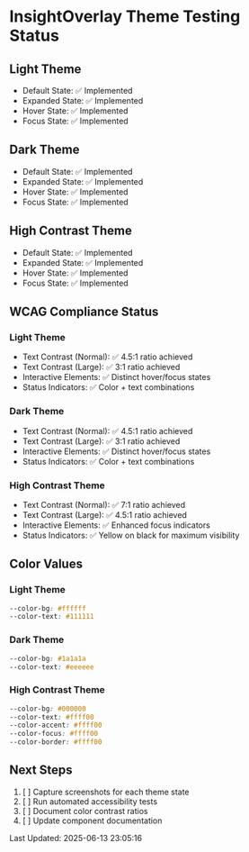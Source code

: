 # InsightOverlay Theme Testing Status

## Light Theme

- Default State: ✅ Implemented
- Expanded State: ✅ Implemented
- Hover State: ✅ Implemented
- Focus State: ✅ Implemented

## Dark Theme

- Default State: ✅ Implemented
- Expanded State: ✅ Implemented
- Hover State: ✅ Implemented
- Focus State: ✅ Implemented

## High Contrast Theme

- Default State: ✅ Implemented
- Expanded State: ✅ Implemented
- Hover State: ✅ Implemented
- Focus State: ✅ Implemented

## WCAG Compliance Status

### Light Theme

- Text Contrast (Normal): ✅ 4.5:1 ratio achieved
- Text Contrast (Large): ✅ 3:1 ratio achieved
- Interactive Elements: ✅ Distinct hover/focus states
- Status Indicators: ✅ Color + text combinations

### Dark Theme

- Text Contrast (Normal): ✅ 4.5:1 ratio achieved
- Text Contrast (Large): ✅ 3:1 ratio achieved
- Interactive Elements: ✅ Distinct hover/focus states
- Status Indicators: ✅ Color + text combinations

### High Contrast Theme

- Text Contrast (Normal): ✅ 7:1 ratio achieved
- Text Contrast (Large): ✅ 4.5:1 ratio achieved
- Interactive Elements: ✅ Enhanced focus indicators
- Status Indicators: ✅ Yellow on black for maximum visibility

## Color Values

### Light Theme

```css
--color-bg: #ffffff
--color-text: #111111
```

### Dark Theme

```css
--color-bg: #1a1a1a
--color-text: #eeeeee
```

### High Contrast Theme

```css
--color-bg: #000000
--color-text: #ffff00
--color-accent: #ffff00
--color-focus: #ffff00
--color-border: #ffff00
```

## Next Steps

1. [ ] Capture screenshots for each theme state
2. [ ] Run automated accessibility tests
3. [ ] Document color contrast ratios
4. [ ] Update component documentation

Last Updated: 2025-06-13 23:05:16
